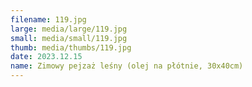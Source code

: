```yaml
---
filename: 119.jpg
large: media/large/119.jpg
small: media/small/119.jpg
thumb: media/thumbs/119.jpg
date: 2023.12.15
name: Zimowy pejzaż leśny (olej na płótnie, 30x40cm)
---
```

